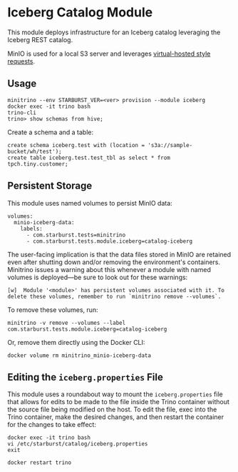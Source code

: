 # Iceberg Catalog Module

This module deploys infrastructure for an Iceberg catalog leveraging the Iceberg
REST catalog.

MinIO is used for a local S3 server and leverages [virtual-hosted style
requests](https://docs.aws.amazon.com/AmazonS3/latest/userguide/VirtualHosting.html#virtual-hosted-style-access).

## Usage

    minitrino --env STARBURST_VER=<ver> provision --module iceberg
    docker exec -it trino bash 
    trino-cli
    trino> show schemas from hive;

Create a schema and a table:

    create schema iceberg.test with (location = 's3a://sample-bucket/wh/test');
    create table iceberg.test.test_tbl as select * from tpch.tiny.customer;

## Persistent Storage

This module uses named volumes to persist MinIO data:

    volumes:
      minio-iceberg-data:
        labels:
          - com.starburst.tests=minitrino
          - com.starburst.tests.module.iceberg=catalog-iceberg

The user-facing implication is that the data files stored in MinIO are retained
even after shutting down and/or removing the environment's containers. Minitrino
issues a warning about this whenever a module with named volumes is deployed––be
sure to look out for these warnings:

    [w]  Module '<module>' has persistent volumes associated with it. To delete these volumes, remember to run `minitrino remove --volumes`.

To remove these volumes, run:

    minitrino -v remove --volumes --label com.starburst.tests.module.iceberg=catalog-iceberg
  
Or, remove them directly using the Docker CLI:

    docker volume rm minitrino_minio-iceberg-data

## Editing the `iceberg.properties` File

This module uses a roundabout way to mount the `iceberg.properties` file that
allows for edits to be made to the file inside the Trino container without the
source file being modified on the host. To edit the file, exec into the Trino
container, make the desired changes, and then restart the container for the
changes to take effect:

    docker exec -it trino bash 
    vi /etc/starburst/catalog/iceberg.properties
    exit

    docker restart trino
